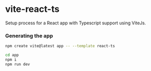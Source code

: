 # vite-react-ts
Setup process for a React app with Typescript support using ViteJs.

### Generating the app
```bash 
npm create vite@latest app -- --template react-ts

cd app
npm i 
npm run dev
```